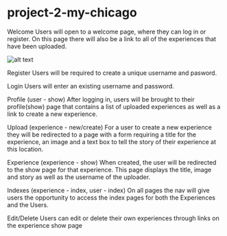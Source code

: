 # project-2-my-chicago

Welcome
Users will open to a welcome page, where they can log in or register. On this page there will also be a link to all of the experiences that have been uploaded.

![alt text](https://i.imgur.com/yPNK0ml.jpg)

Register
Users will be required to create a unique username and pasword.

Login
Users will enter an existing username and password.

Profile (user - show)
After logging in, users will be brought to their profile(show) page that contains a list of uploaded experiences as well as a link to create a new experience.

Upload (experience - new/create)
For a user to create a new experience they will be redirected to a page with a form requiring a title for the experience, an image and a text box to tell the story of their experience at this location.

Experience (experience - show)
When created, the user will be redirected to the show page for that experience. This page displays the title, image and story as well as the username of the uploader.

Indexes (experience - index, user - index)
On all pages the nav will give users the opportunity to access the index pages for both the Experiences and the Users. 

Edit/Delete
Users can edit or delete their own experiences through links on the experience show page




